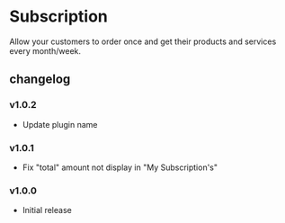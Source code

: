 # Subscription

Allow your customers to order once and get their products and services every month/week.

## changelog

### v1.0.2
- Update plugin name

### v1.0.1
- Fix "total" amount not display in "My Subscription's"

### v1.0.0

- Initial release
